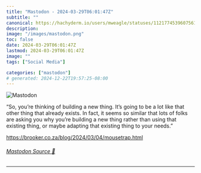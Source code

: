 ```yaml
---
title: "Mastodon - 2024-03-29T06:01:47Z"
subtitle: ""
canonical: https://hachyderm.io/users/mweagle/statuses/112177453960756108
description:
image: "/images/mastodon.png"
toc: false
date: 2024-03-29T06:01:47Z
lastmod: 2024-03-29T06:01:47Z
image: ""
tags: ["Social Media"]

categories: ["mastodon"]
# generated: 2024-12-22T19:57:25-08:00
---
```

![Mastodon](/images/mastodon.png)

<p>“So, you’re thinking of building a new thing. It’s going to be a lot like that other thing that already exists. In fact, it seems so similar that lots of folks are asking you why you’re building a new thing rather than using that existing thing, or maybe adapting that existing thing to your needs.”</p><p><a href="https://brooker.co.za/blog/2024/03/04/mousetrap.html" target="_blank" rel="nofollow noopener noreferrer" translate="no"><span class="invisible">https://</span><span class="ellipsis">brooker.co.za/blog/2024/03/04/</span><span class="invisible">mousetrap.html</span></a></p>


###### [Mastodon Source 🐘](https://hachyderm.io/@mweagle/112177453960756108)

___
